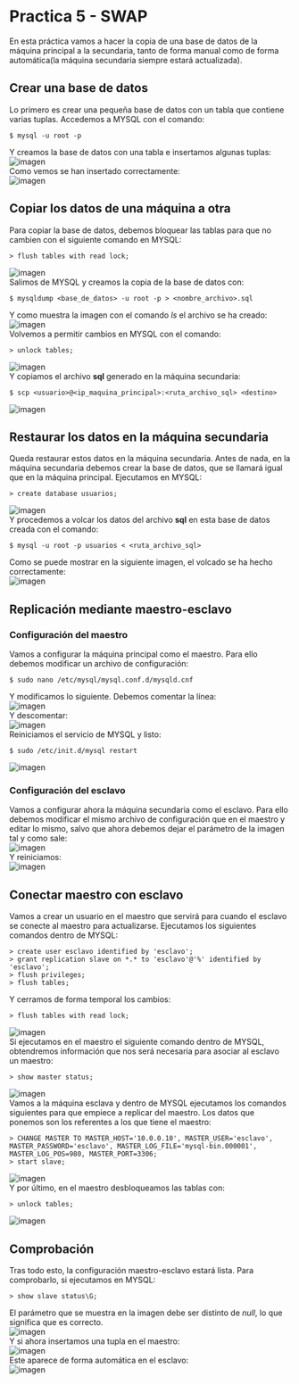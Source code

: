 # Practica 5 - SWAP

En esta práctica vamos a hacer la copia de una base de datos de la máquina principal a la secundaria, tanto de forma manual como de forma automática(la máquina secundaria siempre estará actualizada).  

## Crear una base de datos
Lo primero es crear una pequeña base de datos con un tabla que contiene varias tuplas. Accedemos a MYSQL con el comando:  
```
$ mysql -u root -p
```
Y creamos la base de datos con una tabla e insertamos algunas tuplas:  
![imagen](https://github.com/Anixo/SWAP/blob/master/Practicas/P5/img/1_mysql_insertar.png)  
Como vemos se han insertado correctamente:  
![imagen](https://github.com/Anixo/SWAP/blob/master/Practicas/P5/img/2_mysql_datos.png)  


## Copiar los datos de una máquina a otra
Para copiar la base de datos, debemos bloquear las tablas para que no cambien con el siguiente comando en MYSQL:  
```
> flush tables with read lock;
```
![imagen](https://github.com/Anixo/SWAP/blob/master/Practicas/P5/img/3_parar_cambios.png)  
Salimos de MYSQL y creamos la copia de la base de datos con:  
```
$ mysqldump <base_de_datos> -u root -p > <nombre_archivo>.sql
```
Y como muestra la imagen con el comando *ls* el archivo se ha creado:  
![imagen](https://github.com/Anixo/SWAP/blob/master/Practicas/P5/img/4_backup.png)  
Volvemos a permitir cambios en MYSQL con el comando:
```
> unlock tables;
```
![imagen](https://github.com/Anixo/SWAP/blob/master/Practicas/P5/img/5_activar_cambios.png)  
Y copiamos el archivo **sql** generado en la máquina secundaria:
```
$ scp <usuario>@<ip_maquina_principal>:<ruta_archivo_sql> <destino>
```
![imagen](https://github.com/Anixo/SWAP/blob/master/Practicas/P5/img/6_copia.png)  


## Restaurar los datos en la máquina secundaria
Queda restaurar estos datos en la máquina secundaria. Antes de nada, en la máquina secundaria debemos crear la base de datos, que se llamará igual que en la máquina principal. Ejecutamos en MYSQL:  
```
> create database usuarios;
```
![imagen](https://github.com/Anixo/SWAP/blob/master/Practicas/P5/img/7_db.png)  
Y procedemos a volcar los datos del archivo **sql** en esta base de datos creada con el comando:  
```
$ mysql -u root -p usuarios < <ruta_archivo_sql>
```
Como se puede mostrar en la siguiente imagen, el volcado se ha hecho correctamente:  
![imagen](https://github.com/Anixo/SWAP/blob/master/Practicas/P5/img/8_volcado.png)  


## Replicación mediante maestro-esclavo
### Configuración del maestro
Vamos a configurar la máquina principal como el maestro. Para ello debemos modificar un archivo de configuración:  
```
$ sudo nano /etc/mysql/mysql.conf.d/mysqld.cnf
```
Y modificamos lo siguiente. Debemos comentar la línea:  
![imagen](https://github.com/Anixo/SWAP/blob/master/Practicas/P5/img/9_config_maestro.png)  
Y descomentar:  
![imagen](https://github.com/Anixo/SWAP/blob/master/Practicas/P5/img/10_config_maestro.png)  
Reiniciamos el servicio de MYSQL y listo:  
```
$ sudo /etc/init.d/mysql restart
```
![imagen](https://github.com/Anixo/SWAP/blob/master/Practicas/P5/img/11_reinicio_maestro.png)  

### Configuración del esclavo
Vamos a configurar ahora la máquina secundaria como el esclavo. Para ello debemos modificar el mismo archivo de configuración que en el maestro y editar lo mismo, salvo que ahora debemos dejar el parámetro de la imagen tal y como sale:  
![imagen](https://github.com/Anixo/SWAP/blob/master/Practicas/P5/img/12_config_esclavo.png)  
Y reiniciamos:  
![imagen](https://github.com/Anixo/SWAP/blob/master/Practicas/P5/img/13_reinicio_esclavo.png)  

## Conectar maestro con esclavo
Vamos a crear un usuario en el maestro que servirá para cuando el esclavo se conecte al maestro para actualizarse. Ejecutamos los siguientes comandos dentro de MYSQL:  
```
> create user esclavo identified by 'esclavo';
> grant replication slave on *.* to 'esclavo'@'%' identified by 'esclavo';
> flush privileges;
> flush tables;
```
Y cerramos de forma temporal los cambios:  
```
> flush tables with read lock;
```
![imagen](https://github.com/Anixo/SWAP/blob/master/Practicas/P5/img/14_usuario.png)  
Si ejecutamos en el maestro el siguiente comando dentro de MYSQL, obtendremos información que nos será necesaria para asociar al esclavo un maestro:  
```
> show master status;
```
![imagen](https://github.com/Anixo/SWAP/blob/master/Practicas/P5/img/15_maestro_estado.png)  
Vamos a la máquina esclava y dentro de MYSQL ejecutamos los comandos siguientes para que empiece a replicar del maestro. Los datos que ponemos son los referentes a los que tiene el maestro:  
```
> CHANGE MASTER TO MASTER_HOST='10.0.0.10', MASTER_USER='esclavo', MASTER_PASSWORD='esclavo', MASTER_LOG_FILE='mysql-bin.000001', MASTER_LOG_POS=980, MASTER_PORT=3306;
> start slave;
```
![imagen](https://github.com/Anixo/SWAP/blob/master/Practicas/P5/img/16_esclavo_maestro.png)  
Y por último, en el maestro desbloqueamos las tablas con:  
```
> unlock tables;
```
![imagen](https://github.com/Anixo/SWAP/blob/master/Practicas/P5/img/17_desbloqueo.png)  

## Comprobación
Tras todo esto, la configuración maestro-esclavo estará lista. Para comprobarlo, si ejecutamos en MYSQL:
```
> show slave status\G;
```
El parámetro que se muestra en la imagen debe ser distinto de *null*, lo que significa que es correcto.  
![imagen](https://github.com/Anixo/SWAP/blob/master/Practicas/P5/img/18_comrobacion.png)  
Y si ahora insertamos una tupla en el maestro:  
![imagen](https://github.com/Anixo/SWAP/blob/master/Practicas/P5/img/19_escribo_maestro.png)  
Este aparece de forma automática en el esclavo:  
![imagen](https://github.com/Anixo/SWAP/blob/master/Practicas/P5/img/20_actualiza_esclavo.png)  
